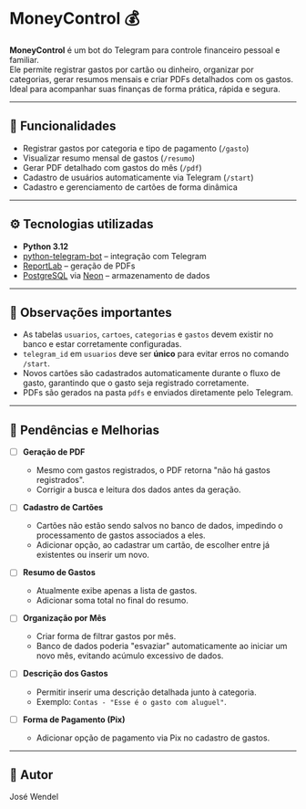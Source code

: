 # MoneyControl 💰

**MoneyControl** é um bot do Telegram para controle financeiro pessoal e familiar.  
Ele permite registrar gastos por cartão ou dinheiro, organizar por categorias, gerar resumos mensais e criar PDFs detalhados com os gastos.  
Ideal para acompanhar suas finanças de forma prática, rápida e segura.

---

## 🚀 Funcionalidades
- Registrar gastos por categoria e tipo de pagamento (`/gasto`)  
- Visualizar resumo mensal de gastos (`/resumo`)  
- Gerar PDF detalhado com gastos do mês (`/pdf`)  
- Cadastro de usuários automaticamente via Telegram (`/start`)  
- Cadastro e gerenciamento de cartões de forma dinâmica  

---

## ⚙️ Tecnologias utilizadas
- **Python 3.12**  
- [python-telegram-bot](https://python-telegram-bot.org/) – integração com Telegram  
- [ReportLab](https://www.reportlab.com/) – geração de PDFs  
- [PostgreSQL](https://www.postgresql.org/) via [Neon](https://neon.tech/) – armazenamento de dados  

---

## 📌 Observações importantes
- As tabelas `usuarios`, `cartoes`, `categorias` e `gastos` devem existir no banco e estar corretamente configuradas.  
- `telegram_id` em `usuarios` deve ser **único** para evitar erros no comando `/start`.  
- Novos cartões são cadastrados automaticamente durante o fluxo de gasto, garantindo que o gasto seja registrado corretamente.  
- PDFs são gerados na pasta `pdfs` e enviados diretamente pelo Telegram.  

---
## 📌 Pendências e Melhorias

- [ ] **Geração de PDF**  
  - Mesmo com gastos registrados, o PDF retorna "não há gastos registrados".  
  - Corrigir a busca e leitura dos dados antes da geração.

- [ ] **Cadastro de Cartões**  
  - Cartões não estão sendo salvos no banco de dados, impedindo o processamento de gastos associados a eles.  
  - Adicionar opção, ao cadastrar um cartão, de escolher entre já existentes ou inserir um novo.

- [ ] **Resumo de Gastos**  
  - Atualmente exibe apenas a lista de gastos.  
  - Adicionar soma total no final do resumo.

- [ ] **Organização por Mês**  
  - Criar forma de filtrar gastos por mês.  
  - Banco de dados poderia "esvaziar" automaticamente ao iniciar um novo mês, evitando acúmulo excessivo de dados.

- [ ] **Descrição dos Gastos**  
  - Permitir inserir uma descrição detalhada junto à categoria.  
  - Exemplo: `Contas - "Esse é o gasto com aluguel"`.

- [ ] **Forma de Pagamento (Pix)**  
  - Adicionar opção de pagamento via Pix no cadastro de gastos.
---

## 👤 Autor
José Wendel
